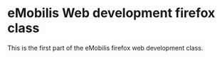 # eMobilis Web development firefox class
This is the first part of the eMobilis firefox web development class.
